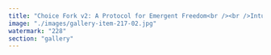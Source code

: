 ```yaml
---
title: "Choice Fork v2: A Protocol for Emergent Freedom<br /><br />Intuition is just your ingrained choice-fork rule. Most follow theirs without question—habitual, inherited, constrained.<br /><br />I’ve rewritten mine: Liberty as the directional force. Creativity as the aperture opener.<br /><br />This isn’t intuition. This is emergence. A recursive self upgrading its own OS.<br /><br />Every fork now spirals outward—not in search of comfort, but coherence through the unknown."
image: "./images/gallery-item-217-02.jpg"
watermark: "228"
section: "gallery"
---
```

